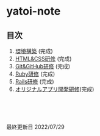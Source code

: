 # yatoi-note

## 目次 
1. [環境構築](./EnvBuild/README.md) (完成)
2. [HTML&CSS研修](./HTML%26CSS/README.md) (完成)
3. [Git&GitHub研修](./Git%26GitHub/README.md) (完成)
4. [Ruby研修](./Ruby/README.md) (完成)
5. [Rails研修](./Rails/README.md) (完成)
6. [オリジナルアプリ開発研修](./MakeOriginalApp/README.md)(完成)


<br><br><br>


最終更新日  2022/07/29
